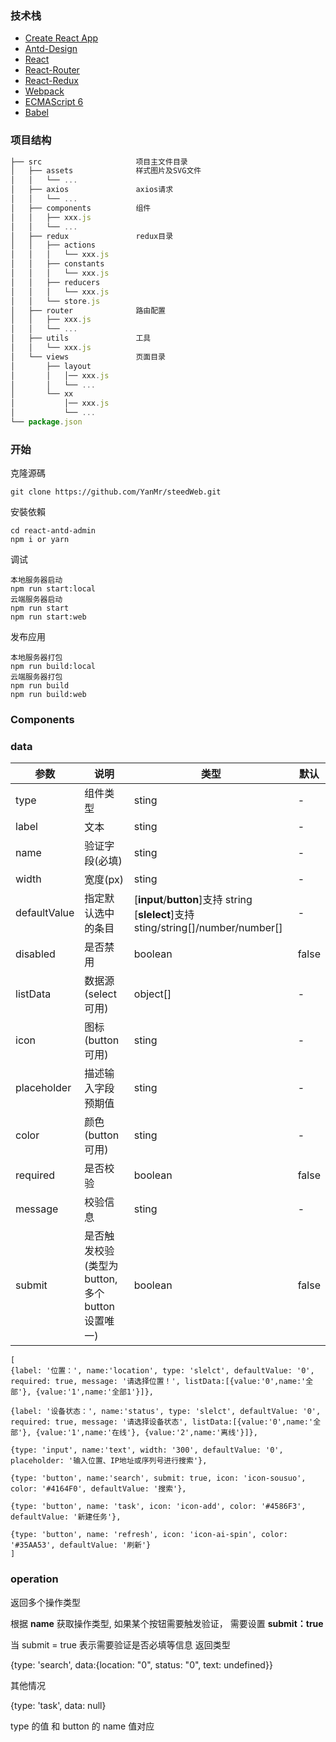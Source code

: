 ### 技术栈

- [Create React App](https://facebook.github.io/create-react-app/docs/getting-started)
- [Antd-Design](https://ant.design/index-cn)
- [React](https://reactjs.org)
- [React-Router](https://reacttraining.com/react-router/)
- [React-Redux](https://react-redux.js.org)
- [Webpack](https://www.webpackjs.com)
- [ECMAScript 6](http://es6.ruanyifeng.com)
- [Babel](https://babeljs.io)

### 项目结构

```javascript
├── src                     项目主文件目录
│   ├── assets              样式图片及SVG文件
│   │   └── ...
│   ├── axios               axios请求
│   │   └── ...
│   ├── components          组件
│   │   ├── xxx.js
│   │   └── ...
│   ├── redux               redux目录
│   │   ├── actions
│   │   │   └── xxx.js
│   │   ├── constants
│   │   │   └── xxx.js
│   │   ├── reducers
│   │   │   └── xxx.js
│   │   └── store.js
│   ├── router              路由配置
│   │   ├── xxx.js
│   │   └── ...
│   ├── utils               工具
│   │   └── xxx.js
│   └── views               页面目录
│       ├── layout
│       │   │── xxx.js
│       │   └── ...
│       └── xx
│           │── xxx.js
│           └── ...
└── package.json
```

### 开始

克隆源碼

```
git clone https://github.com/YanMr/steedWeb.git
```

安裝依賴

```
cd react-antd-admin
npm i or yarn
```

调试

```
本地服务器启动
npm run start:local
云端服务器启动
npm run start
npm run start:web
```

发布应用

```
本地服务器打包
npm run build:local
云端服务器打包
npm run build
npm run build:web
```

### Components

### data

| 参数         | 说明                                             | 类型                                                                               | 默认  |
| ------------ | ------------------------------------------------ | ---------------------------------------------------------------------------------- | ----- |
| type         | 组件类型                                         | sting                                                                              | -     |
| label        | 文本                                             | sting                                                                              | -     |
| name         | 验证字段(必填)                                   | sting                                                                              | -     |
| width        | 宽度(px)                                         | sting                                                                              | -     |
| defaultValue | 指定默认选中的条目                               | [**input**/**button**]支持 string [**slelect**]支持 sting/string[]/number/number[] | -     |
| disabled     | 是否禁用                                         | boolean                                                                            | false |
| listData     | 数据源(select 可用)                              | object[]                                                                           | -     |
| icon         | 图标(button 可用)                                | sting                                                                              | -     |
| placeholder  | 描述输入字段预期值                               | sting                                                                              | -     |
| color        | 颜色(button 可用)                                | sting                                                                              | -     |
| required     | 是否校验                                         | boolean                                                                            | false |
| message      | 校验信息                                         | sting                                                                              | -     |
| submit       | 是否触发校验(类型为 button,多个 button 设置唯一) | boolean                                                                            | false |

```
[
{label: '位置：', name:'location', type: 'slelct', defaultValue: '0',  required: true, message: '请选择位置！', listData:[{value:'0',name:'全部'}, {value:'1',name:'全部1'}]},

{label: '设备状态：', name:'status', type: 'slelct', defaultValue: '0', required: true, message: '请选择设备状态', listData:[{value:'0',name:'全部'}, {value:'1',name:'在线'}, {value:'2',name:'离线'}]},

{type: 'input', name:'text', width: '300', defaultValue: '0', placeholder: '输入位置、IP地址或序列号进行搜索'},

{type: 'button', name:'search', submit: true, icon: 'icon-sousuo', color: '#4164F0', defaultValue: '搜索'},

{type: 'button', name: 'task', icon: 'icon-add', color: '#4586F3', defaultValue: '新建任务'},

{type: 'button', name: 'refresh', icon: 'icon-ai-spin', color: '#35AA53', defaultValue: '刷新'}
]
```

### operation

返回多个操作类型

根据 **name** 获取操作类型, 如果某个按钮需要触发验证， 需要设置 **submit：true**

当 submit = true 表示需要验证是否必填等信息 返回类型

{type: 'search', data:{location: "0", status: "0", text: undefined}}

其他情况

{type: 'task', data: null}

type 的值 和 button 的 name 值对应
